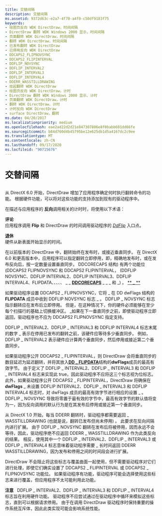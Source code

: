 ```yaml
---
title: 交替间隔
description: 交替间隔
ms.assetid: 9372d63c-e2a7-4f70-a4f0-c50df9183f75
keywords:
- 绘图页反向 WDK DirectDraw，时间间隔
- DirectDraw 翻转 WDK Windows 2000 显示，时间间隔
- 页面翻转 WDK DirectDraw，时间间隔
- 翻转 WDK DirectDraw，时间间隔
- 已发布翻转 WDK DirectDraw
- 已停用反向 WDK DirectDraw
- DDCAPS2_FLIPNOVSYNC
- DDCAPS2_FLIPINTERVAL
- DDFLIP_NOVSYNC
- DDFLIP_INTERVAL2
- DDFLIP_INTERVAL3
- DDFLIP_INTERVAL4
- DDERR_WASSTILLDRAWING
- 挂起翻转 WDK DirectDraw
- 绘图页反向 WDK DirectDraw，计时
- DirectDraw 翻转 WDK Windows 2000 显示、计时
- 页面翻转 WDK DirectDraw，计时
- 翻转 WDK DirectDraw，计时
- 计时反向 WDK DirectDraw
- surface DirectDraw，翻转
ms.date: 04/20/2017
ms.localizationpriority: medium
ms.openlocfilehash: eae2ad22d2d21e847307806e8f0babb601dd66fe
ms.sourcegitcommit: b84d760d4b45795be12e625db1d5a4167dc2c9ee
ms.translationtype: MT
ms.contentlocale: zh-CN
ms.lasthandoff: 09/17/2020
ms.locfileid: "90715676"
---
```

# <a name="flip-intervals"></a>交替间隔


## <span id="ddk_flip_intervals_gg"></span><span id="DDK_FLIP_INTERVALS_GG"></span>


从 DirectX 6.0 开始，DirectDraw 增加了应用程序确定何时执行翻转命令的功能。 根据硬件功能，可以将对这些功能的支持添加到现有的驱动程序中。

在描述与应用程序的 **反向**调用相关的计时时，将使用以下术语：

<span id="Posted"></span><span id="posted"></span><span id="POSTED"></span>**评论**  
应用程序调用 **Flip** 和 DirectDraw 的时间调用驱动程序的 [*DdFlip*](/windows/win32/api/ddrawint/nc-ddrawint-pdd_surfcb_flip) 入口点。

<span id="Retired"></span><span id="retired"></span><span id="RETIRED"></span>**退休**  
硬件从新表面开始显示的时间。

在以前版本的 DirectDraw 中，翻转始终在发布时，或接近垂直同步。 在 DirectX 6.0 和更高版本中，应用程序可以指定翻转立即停用，即，精确地发布时，或在发布反向后，按一定数量设置垂直同步。 DDCORECAPS 结构) 有两个功能位 (DDCAPS2 FLIPNOVSYNC 和 DDCAPS2 FLIPINTERVAL， (DDFLIP NOVSYNC、DDFLIP INTERVAL2、DDFLIP INTERVAL3、DDFLIP INTERVAL4、FLIPDATA、、、、、 \_ \_ [**DDCORECAPS**](/windows/win32/api/ddrawi/ns-ddrawi-_ddcorecaps) \_ \_ \_ 和 \_) 。 [** \_ **](/windows/win32/api/ddrawint/ns-ddrawint-_dd_flipdata)

如果驱动程序设置 DDCAPS2 \_ FLIPNOVSYNC，它将 \_ 在 DD dwFlags 结构的 **FLIPDATA** 成员中收到 DDFLIP NOVSYNC 标志 \_ 。 DDFLIP \_ NOVSYNC 标志指示翻转应在发布后立即停用。 但是，在这种情况下，你的硬件必须能够在至少每个扫描行的基础上切换缓冲区。 \_如果在下一垂直同步之前，即使驱动程序立即返回，驱动程序也不应为 DDCAPS2 FLIPNOVSYNC 指定支持。

DDFLIP \_ INTERVAL2、DDFLIP \_ INTERVAL3 和 DDFLIP INTERVAL4 标志末尾的数字 \_ 表示在停用已发布的翻转之前，该硬件应等待多少垂直同步。 例如，DDFLIP \_ INTERVAL2 表示硬件应计算两个垂直同步，然后停用或接近第二个垂直同步。

如果驱动程序公开 DDCAPS2 \_ FLIPINTERVAL，则 DirectDraw 会将垂直同步的数目延迟为延迟翻转，并将其放入[**DD \_ FLIPDATA**](/windows/win32/api/ddrawint/ns-ddrawint-_dd_flipdata)结构的**dwFlags**成员的最高有效字节。 由于定义了 DDFLIP \_ INTERVAL2、DDFLIP \_ INTERVAL3 和 DDFLIP \_ INTERVAL4 标志来实现此 true，因此驱动程序不应将这三个标志视为位标志。 此外，如果驱动程序公开 DDCAPS2 \_ FLIPINTERVAL，DirectDraw 将确保在**dwFlags** \_ 未设置 DDFLIP INTERVAL2、DDFLIP \_ INTERVAL3 和 DDFLIP INTERVAL4 标志时，对 dwFlags 成员的最高有效字节进行相应的设置 \_ 。 DDFLIP \_ NOVSYNC 导致将零置于最有效的字节中，最高有效字节的默认值将变为一，因为反向调用的默认行为是在其发布后停用或接近第一个垂直同步。

从 DirectX 1.0 开始，每当 DDERR 翻转时，驱动程序都需要返回 \_ WASSTILLDRAWING (也就是说，翻转已发布但尚未停用) 。 此要求在反向间隔内进行扩展。 由于 DDFLIP \_ NOVSYNC 翻转在发布后将被停用，因而永远不会等待，因此，驱动程序绝不应返回 DDERR \_ WASSTILLDRAWING 作为此类反向的结果。 相反，使用其中一个 DDFLIP \_ INTERVAL2、DDFLIP \_ INTERVAL3 或 DDFLIP \_ INTERVAL4 标志意味着驱动程序需要 \_ 长时间返回 DDERR WASSTILLDRAWING，因为发布和停用之间的时间段会进行扩展。

DirectDraw 不会阻止将这些标志与覆盖曲面一起使用，但不需要驱动程序对它们进行处理，即使它们确实设置了 DDCAPS2 \_ FLIPINTERVAL 或 DDCAPS2 \_ FLIPNOVSYNC 功能位。 如果驱动程序有功能，驱动程序可能会选择使用这些标志来进行覆盖，但应用程序不太可能利用此功能。

**注意**   DDFLIP \_ INTERVAL2、DDFLIP \_ INTERVAL3 和 DDFLIP \_ INTERVAL4 标志旨在利用硬件功能。 驱动程序不应尝试通过在驱动程序中循环来模拟这些标志，直到可以根据请求停用。 由于在调用 DirectDraw 驱动程序时保持重要的操作系统互斥体，因此此类实现可能会影响系统性能。

 

 

